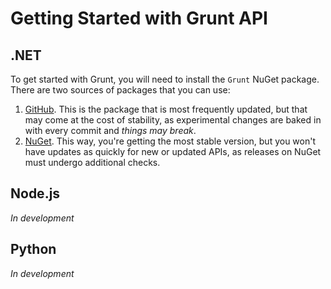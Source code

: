 # Getting Started with Grunt API

## .NET

To get started with Grunt, you will need to install the `Grunt` NuGet package. There are two sources of packages that you can use:

1. [GitHub](https://github.com/OpenSpartan/grunt/packages/). This is the package that is most frequently updated, but that may come at the cost of stability, as experimental changes are baked in with every commit and _things may break_.
2. [NuGet](https://github.com/OpenSpartan/grunt). This way, you're getting the most stable version, but you won't have updates as quickly for new or updated APIs, as releases on NuGet must undergo additional checks.

## Node.js

_In development_

## Python

_In development_